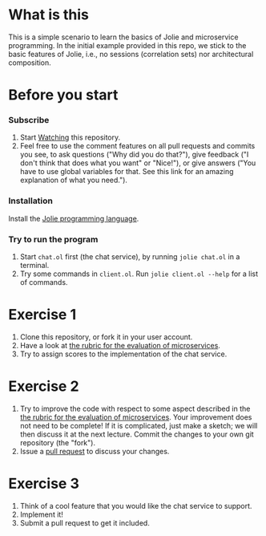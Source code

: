 # What is this

This is a simple scenario to learn the basics of Jolie and microservice programming. In the initial example provided in this repo, we stick to the basic features of Jolie, i.e., no sessions (correlation sets) nor architectural composition.

# Before you start

### Subscribe

1. Start [Watching](https://help.github.com/articles/watching-repositories/) this repository.
2. Feel free to use the comment features on all pull requests and commits you see, to ask questions ("Why did you do that?"), give feedback ("I don't think that does what you want" or "Nice!"), or give answers ("You have to use global variables for that. See this link for an amazing explanation of what you need.").

### Installation

Install the [Jolie programming language](http://www.jolie-lang.org/).

### Try to run the program

1. Start `chat.ol` first (the chat service), by running `jolie chat.ol` in a terminal.
2. Try some commands in `client.ol`. Run `jolie client.ol --help` for a list of commands.

# Exercise 1

1. Clone this repository, or fork it in your user account.
2. Have a look at [the rubric for the evaluation of microservices](https://github.com/microservices-course/material/blob/master/rubrics/design.md).
3. Try to assign scores to the implementation of the chat service.

# Exercise 2

1. Try to improve the code with respect to some aspect described in the [the rubric for the evaluation of microservices](https://github.com/microservices-course/material/blob/master/rubrics/design.md). Your improvement does not need to be complete! If it is complicated, just make a sketch; we will then discuss it at the next lecture. Commit the changes to your own git repository (the "fork").
2. Issue a [pull request](https://help.github.com/articles/using-pull-requests/) to discuss your changes.

# Exercise 3

1. Think of a cool feature that you would like the chat service to support.
2. Implement it!
3. Submit a pull request to get it included.
